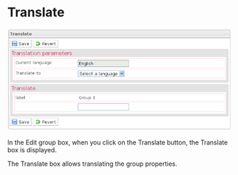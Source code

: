 <!--
author:
    - 'Jérôme Bogaerts'
created_at: '2012-04-12 18:29:21'
updated_at: '2013-03-13 13:59:16'
tags:
    - 'Manage Groups'
-->

Translate
=========

![](../resources/groups-translate.png)

In the Edit group box, when you click on the Translate button, the Translate box is displayed.

The Translate box allows translating the group properties.


